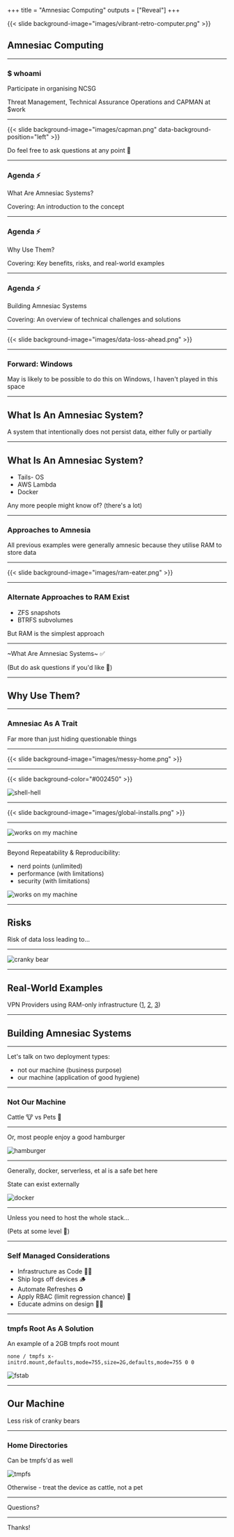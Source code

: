 +++
title = "Amnesiac Computing"
outputs = ["Reveal"]
+++

{{< slide background-image="images/vibrant-retro-computer.png" >}}

## Amnesiac Computing

---

### $ whoami

Participate in organising NCSG

Threat Management, Technical Assurance Operations and CAPMAN at $work

---

{{< slide background-image="images/capman.png" data-background-position="left" >}}

Do feel free to ask questions at any point 🤔

---

### Agenda ⚡️

What Are Amnesiac Systems?

Covering: An introduction to the concept

---

### Agenda ⚡️

Why Use Them?

Covering: Key benefits, risks, and real-world examples

---

### Agenda ⚡️

Building Amnesiac Systems

Covering: An overview of technical challenges and solutions

---

{{< slide background-image="images/data-loss-ahead.png" >}}

---

### Forward: Windows

May is likely to be possible to do this on Windows, I haven't played in this space

---

## What Is An Amnesiac System?

A system that intentionally does not persist data, either fully or partially

---

## What Is An Amnesiac System?

- Tails- OS
- AWS Lambda
- Docker

Any more people might know of? (there's a lot)

---

### Approaches to Amnesia

All previous examples were generally amnesic because they utilise RAM to store data

---

{{< slide background-image="images/ram-eater.png" >}}

---

### Alternate Approaches to RAM Exist

- ZFS snapshots
- BTRFS subvolumes

But RAM is the simplest approach

---

~What Are Amnesiac Systems~ ✅

(But do ask questions if you'd like 🙋)

---

## Why Use Them?

---

### Amnesiac As A Trait

Far more than just hiding questionable things

---

{{< slide background-image="images/messy-home.png" >}}

---

{{< slide background-color="#002450" >}}

![shell-hell](images/shell-hell.png)

---

{{< slide background-image="images/global-installs.png" >}}

---

![works on my machine](images/works-on-my-machine.png)

---

Beyond Repeatability & Reproducibility:

- nerd points (unlimited)
- performance (with limitations)
- security (with limitations)

![works on my machine](images/nerd.gif)

---

## Risks

Risk of data loss leading to...

---

![cranky bear](images/cranky-bear.png)

---

## Real-World Examples

VPN Providers using RAM-only infrastructure ([1](https://mullvad.net/en/blog/we-have-successfully-completed-our-migration-to-ram-only-vpn-infrastructure), [2](https://nordvpn.com/blog/ram-based-servers/), [3](https://surfshark.com/blog/surfshark-upgraded-to-ram-only-servers))

---

## Building Amnesiac Systems

---

Let's talk on two deployment types:

- not our machine (business purpose)
- our machine (application of good hygiene)

---

### Not Our Machine

Cattle 🐮 vs Pets 🐶

---

Or, most people enjoy a good hamburger

![hamburger](images/hamburger.gif)

---

Generally, docker, serverless, et al is a safe bet here

State can exist externally

![docker](images/docker.svg)

---

Unless you need to host the whole stack...

(Pets at some level 🧙)

---

### Self Managed Considerations

- Infrastructure as Code 🧑‍💻️
- Ship logs off devices 🪵
- Automate Refreshes ♻️
- Apply RBAC (limit regression chance) 👮
- Educate admins on design 🧑‍🏫️

---

### tmpfs Root As A Solution

An example of a 2GB tmpfs root mount

```
none / tmpfs x-initrd.mount,defaults,mode=755,size=2G,defaults,mode=755 0 0
```

![fstab](images/fstab.png)

---

## Our Machine

Less risk of cranky bears

---

### Home Directories

Can be tmpfs'd as well

![tmpfs](images/tmpfs.png)

Otherwise - treat the device as cattle, not a pet

---

Questions?

---

Thanks!
